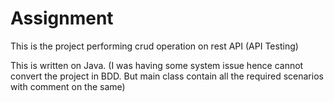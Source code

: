 # Assignment

This is the project performing crud operation on rest API (API Testing)

This is written on Java. (I was having some system issue hence cannot convert the project in BDD. But main class contain all the required scenarios with comment on the same)
